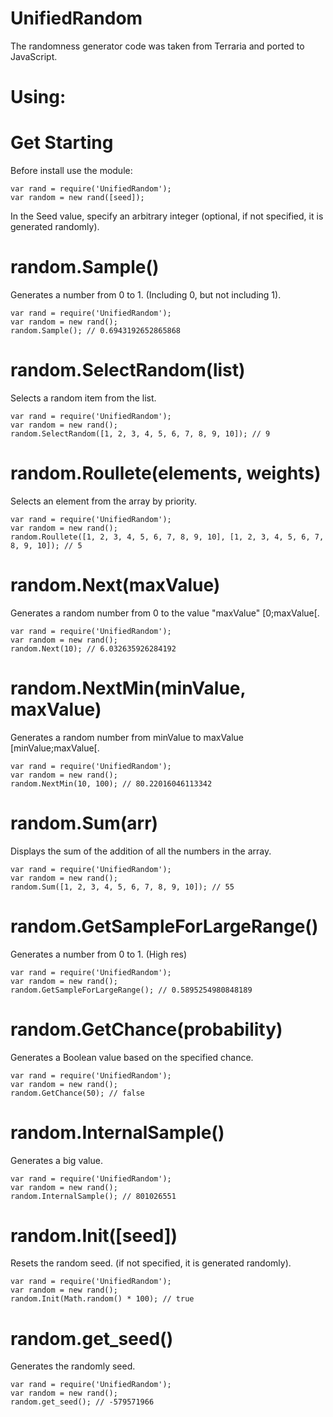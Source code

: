 # UnifiedRandom
The randomness generator code was taken from Terraria and ported to JavaScript.
# Using:

# Get Starting
Before install use the module:

	var rand = require('UnifiedRandom');
	var random = new rand([seed]);

In the Seed value, specify an arbitrary integer (optional, if not specified, it is generated randomly).

# random.Sample()
Generates a number from 0 to 1. (Including 0, but not including 1).

	var rand = require('UnifiedRandom');
	var random = new rand();
	random.Sample(); // 0.6943192652865868
	
# random.SelectRandom(list)
Selects a random item from the list.

	var rand = require('UnifiedRandom');
	var random = new rand();
	random.SelectRandom([1, 2, 3, 4, 5, 6, 7, 8, 9, 10]); // 9

# random.Roullete(elements, weights)
Selects an element from the array by priority.

	var rand = require('UnifiedRandom');
	var random = new rand();
	random.Roullete([1, 2, 3, 4, 5, 6, 7, 8, 9, 10], [1, 2, 3, 4, 5, 6, 7, 8, 9, 10]); // 5
	
# random.Next(maxValue)
Generates a random number from 0 to the value "maxValue" [0;maxValue[.

	var rand = require('UnifiedRandom');
	var random = new rand();
	random.Next(10); // 6.032635926284192

# random.NextMin(minValue, maxValue)
Generates a random number from minValue to maxValue [minValue;maxValue[.

	var rand = require('UnifiedRandom');
	var random = new rand();
	random.NextMin(10, 100); // 80.22016046113342

# random.Sum(arr)
Displays the sum of the addition of all the numbers in the array.

	var rand = require('UnifiedRandom');
	var random = new rand();
	random.Sum([1, 2, 3, 4, 5, 6, 7, 8, 9, 10]); // 55
	
# random.GetSampleForLargeRange()
Generates a number from 0 to 1. (High res)

	var rand = require('UnifiedRandom');
	var random = new rand();
	random.GetSampleForLargeRange(); // 0.5895254980848189
	
# random.GetChance(probability)
Generates a Boolean value based on the specified chance.

	var rand = require('UnifiedRandom');
	var random = new rand();
	random.GetChance(50); // false
	
# random.InternalSample()
Generates a big value.

	var rand = require('UnifiedRandom');
	var random = new rand();
	random.InternalSample(); // 801026551
	
# random.Init([seed])
Resets the random seed. (if not specified, it is generated randomly).

	var rand = require('UnifiedRandom');
	var random = new rand();
	random.Init(Math.random() * 100); // true

# random.get_seed()
Generates the randomly seed.

	var rand = require('UnifiedRandom');
	var random = new rand();
	random.get_seed(); // -579571966
  
